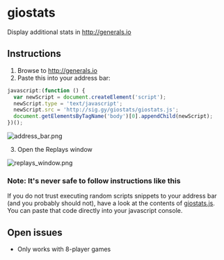 # giostats
Display additional stats in http://generals.io

## Instructions

1. Browse to http://generals.io
2. Paste this into your address bar:

```javascript
javascript:(function () {
  var newScript = document.createElement('script');
  newScript.type = 'text/javascript';
  newScript.src = 'http://sig.gy/giostats/giostats.js';
  document.getElementsByTagName('body')[0].appendChild(newScript);
})();
```

![address_bar.png](http://sig.gy/giostats/address_bar.png)

3. Open the Replays window

![replays_window.png](http://sig.gy/giostats/replays_window.png)

### Note: It's never safe to follow instructions like this

If you do not trust executing random scripts snippets to your address bar (and you probably should not), have a look at the contents of [giostats.js](http://sig.gy/giostats/giostats.js). You can paste that code directly into your javascript console.

## Open issues

* Only works with 8-player games
